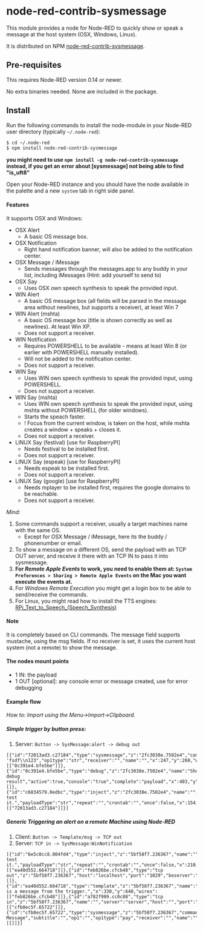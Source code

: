 # node-red-contrib-sysmessage

This module provides a node for Node-RED to quickly show or speak a message at the host system (OSX, Windows, Linux).

It is distributed on NPM [node-red-contrib-sysmessage](https://www.npmjs.com/package/node-red-contrib-sysmessage).

## Pre-requisites

This requires Node-RED version 0.14 or newer.

No extra binaries needed. None are included in the package.

## Install

Run the following commands to install the node-module in your Node-RED user directory (typically `~/.node-red`):
```bash
$ cd ~/.node-red
$ npm install node-red-contrib-sysmessage
```
**you might need to use `npm install -g node-red-contrib-sysmessage` instead, if you get an error about [sysmessage] not being able to find "is_uft8"**


Open your Node-RED instance and you should have the node available in the palette and a new `system` tab in right side panel.

#### Features

It supports OSX and Windows:
- OSX Alert
	- A basic OS message box.
- OSX Notification
	- Right hand notification banner, will also be added to the notification center.
- OSX Message / iMessage
	- Sends messages through the messages.app to any buddy in your list, including iMessages (Hint: add yourself to send to)
- OSX Say
	- Uses OSX own speech synthesis to speak the provided input.
- WIN Alert
	- A basic OS message box (all fields will be parsed in the message area without newlines, but supports a receiver), at least Win 7
- WIN Alert (mshta)
	- A basic OS message box (title is shown correctly as well as newlines). At least Win XP.
	- Does not support a receiver.
- WIN Notification
	- Requires POWERSHELL to be available - means at least Win 8 (or earlier with POWERSHELL manually installed).
	- Will not be added to the notification center.
	- Does not support a receiver.
- WIN Say
	- Uses WIN own speech synthesis to speak the provided input, using POWERSHELL.
	- Does not support a receiver.
- WIN Say (mshta)
	- Uses WIN own speech synthesis to speak the provided input, using mshta without POWERSHELL (for older windows).
	- Starts the speach faster.
	- ! Focus from the current window, is taken on the host, while mshta creates a window + speaks + closes it.
	- Does not support a receiver.
- LINUX Say (festival) [use for RaspberryPI]
	- Needs festival to be installed first.
	- Does not support a receiver.
- LINUX Say (espeak) [use for RaspberryPI]
	- Needs espeak to be installed first.
	- Does not support a receiver.
- LINUX Say (google) [use for RaspberryPI]
	- Needs mplayer to be installed first, requires the google domains to be reachable.
	- Does not support a receiver.

*Mind:*
1. Some commands support a receiver, usually a target machines name with the same OS.
	* Except for OSX Message / iMessage, here its the buddy / phonenumber or email.
2. To show a message on a different OS, send the payload with an TCP OUT server, and receive it there with an TCP IN to pass it into sysmessage.
3. **For _Remote Apple Events_ to work, you need to enable them at: `System Preferences > Sharing > Remote Apple Events` on the Mac you want execute the events at.**
4. For _Windows Remote Execution_ you might get a login box to be able to send/receive the commands.
5. For Linux, you might read how to install the TTS engines: [RPi_Text_to_Speech_(Speech_Synthesis)  ](http://elinux.org/RPi_Text_to_Speech_(Speech_Synthesis))  


#### Note

It is completely based on CLI commands.
The message field supports mustache, using the msg fields.
If no receiver is set, it uses the current host system (not a remote) to show the message.


#### The nodes mount points 

- 1 IN: the payload
- 1 OUT [optional]: any console error or message created, use for error debugging


#### Example flow
_How to: Import using the Menu->Import->Clipboard._

##### Simple trigger by button press:
1. Server: `Button -> SysMessage:alert -> debug out`
```
[{"id":"72013ad3.c27184","type":"sysmessage","z":"2fc3038e.7502e4","command":"osxalert","title":"tit","subtitle":"st","op1":"asd 'fsdf\\n123","op1type":"str","receiver":"","name":"","x":247,"y":260,"wires":[["8c391e4.bfe5be"]]},{"id":"8c391e4.bfe5be","type":"debug","z":"2fc3038e.7502e4","name":"Show debug result","active":true,"console":"true","complete":"payload","x":403,"y":334,"wires":[]},{"id":"c6834579.0edbc","type":"inject","z":"2fc3038e.7502e4","name":"","topic":"","payload":"Button: test it.","payloadType":"str","repeat":"","crontab":"","once":false,"x":154,"y":173,"wires":[["72013ad3.c27184"]]}]
```

##### Generic Triggering an alert on a remote Machine using Node-RED
1. Client: `Button -> Template/msg -> TCP out`
2. Server: `TCP in -> SysMessage:WinNotification`
```
[{"id":"6e5c0cc8.004fd4","type":"inject","z":"5bf58f7.236367","name":"","topic":"","payload":"Button: test it.","payloadType":"str","repeat":"","crontab":"","once":false,"x":210,"y":560,"wires":[["ea40d552.664718"]]},{"id":"feb826be.cfcb48","type":"tcp out","z":"5bf58f7.236367","host":"localhost","port":"1029","beserver":"client","base64":false,"end":true,"name":"","x":450,"y":700,"wires":[]},{"id":"ea40d552.664718","type":"template","z":"5bf58f7.236367","name":"msg","field":"payload","fieldType":"msg","format":"handlebars","syntax":"mustache","template":"This is a message from the trigger.","x":330,"y":640,"wires":[["feb826be.cfcb48"]]},{"id":"a782f989.cc0c88","type":"tcp in","z":"5bf58f7.236367","name":"","server":"server","host":"","port":"1029","datamode":"single","datatype":"utf8","newline":"","topic":"","base64":false,"x":660,"y":560,"wires":[["cfb0ec5f.65722"]]},{"id":"cfb0ec5f.65722","type":"sysmessage","z":"5bf58f7.236367","command":"winnotification","title":"New Message","subtitle":"","op1":"","op1type":"pay","receiver":"","name":"","x":800,"y":640,"wires":[[]]}]
```